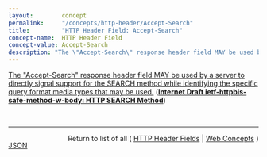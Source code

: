 ```yaml
---
layout:        concept
permalink:     "/concepts/http-header/Accept-Search"
title:         "HTTP Header Field: Accept-Search"
concept-name:  HTTP Header Field
concept-value: Accept-Search
description: "The \"Accept-Search\" response header field MAY be used by a server to directly signal support for the SEARCH method while identifying the specific query format media types that may be used."
---
```


[The "Accept-Search" response header field MAY be used by a server to directly signal support for the SEARCH method while identifying the specific query format media types that may be used.](http://tools.ietf.org/html/draft-ietf-httpbis-safe-method-w-body#section-3 "Read documentation for HTTP Header Field &#34;Accept-Search&#34;") (**[Internet Draft ietf-httpbis-safe-method-w-body: HTTP SEARCH Method](/specs/IETF/I-D/ietf-httpbis-safe-method-w-body "This specification updates the definition and semantics of the HTTP SEARCH request method originally defined by RFC 5323.")**)

<br/>
<hr/>

<p style="float : left"><a href="./Accept-Search.json" title="JSON representing this particular Web Concept value">JSON</a></p>
<p style="text-align: right">Return to list of all ( <a href="../http-header/">HTTP Header Fields</a> | <a href="../">Web Concepts</a> )</p>
